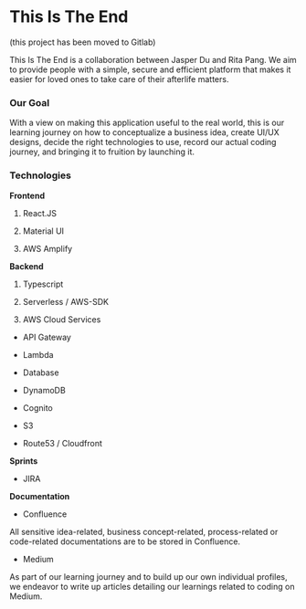 # This Is The End 
(this project has been moved to Gitlab)

This Is The End is a collaboration between Jasper Du and Rita Pang. We aim to provide people with a simple, secure and efficient platform that makes it easier for loved ones to take care of their afterlife matters.


### Our Goal

With a view on making this application useful to the real world, this is our learning journey on how to conceptualize a business idea, create UI/UX designs, decide the right technologies to use, record our actual coding journey, and bringing it to fruition by launching it.


### Technologies

**Frontend**

1. React.JS

2. Material UI

3. AWS Amplify

**Backend**

1. Typescript

2. Serverless / AWS-SDK

3. AWS Cloud Services

* API Gateway

* Lambda

* Database

* DynamoDB

* Cognito

* S3

* Route53 / Cloudfront

**Sprints**

* JIRA

**Documentation**

* Confluence

All sensitive idea-related, business concept-related, process-related or code-related documentations are to be stored in Confluence.

* Medium

As part of our learning journey and to build up our own individual profiles, we endeavor to write up articles detailing our learnings related to coding on Medium. 


